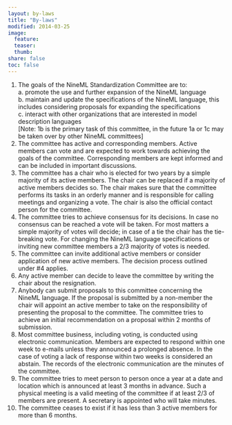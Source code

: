 ```yaml
---
layout: by-laws
title: "By-laws"
modified: 2014-03-25
image:
  feature:
  teaser:
  thumb:
share: false
toc: false
---
```


1. The goals of the NineML Standardization Committee are to:  
  a. promote the use and further expansion of the NineML language  
  b. maintain and update the specifications of the NineML language, this includes considering proposals for expanding the   specifications  
  c. interact with other organizations that are interested in model description languages  
    [Note: 1b is the primary task of this committee, in the future 1a or 1c may be taken over by other NineML committees]
1. The committee has active and corresponding members. Active members can vote and are expected to work towards achieving the goals of the committee. Corresponding members are kept informed and can be included in important discussions.
1. The committee has a chair who is elected for two years by a simple majority of its active members. The chair can be replaced if a majority of active members decides so. The chair makes sure that the committee performs its tasks in an orderly manner and is responsible for calling meetings and organizing a vote. The chair is also the official contact person for the committee.
1. The committee tries to achieve consensus for its decisions. In case no consensus can be reached a vote will be taken. For most matters a simple majority of votes will decide; in case of a tie the chair has the tie-breaking vote. For changing the NineML language specifications or inviting new committee members a 2/3 majority of votes is needed.
1. The committee can invite additional active members or consider application of new active members. The decision process outlined under #4 applies.
1. Any active member can decide to leave the committee by writing the chair about the resignation.
1. Anybody can submit proposals to this committee concerning the NineML language. If the proposal is submitted by a non-member the chair will appoint an active member to take on the responsibility of presenting the proposal to the committee. The committee tries to achieve an initial recommendation on a proposal within 2 months of submission.
1. Most committee business, including voting, is conducted using electronic communication. Members are expected to respond within one week to e-mails unless they announced a prolonged absence. In the case of voting a lack of response within two weeks is considered an abstain. The records of the electronic communication are the minutes of the committee.
1. The committee tries to meet person to person once a year at a date and location which is announced at least 3 months in advance. Such a physical meeting is a valid meeting of the committee if at least 2/3 of members are present. A secretary is appointed who will take minutes.
1. The committee ceases to exist if it has less than 3 active members for more than 6 months.